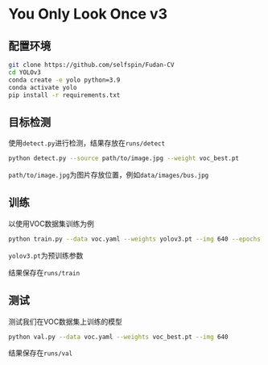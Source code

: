 # You Only Look Once v3

## 配置环境

```bash
git clone https://github.com/selfspin/Fudan-CV
cd YOLOv3
conda create -e yolo python=3.9
conda activate yolo
pip install -r requirements.txt
```

## 目标检测

使用`detect.py`进行检测，结果存放在`runs/detect`

```bash
python detect.py --source path/to/image.jpg --weight voc_best.pt
```

`path/to/image.jpg`为图片存放位置，例如`data/images/bus.jpg`

## 训练

以使用VOC数据集训练为例

```bash
python train.py --data voc.yaml --weights yolov3.pt --img 640 --epochs 100 --batch-size 16
```

`yolov3.pt`为预训练参数

结果保存在`runs/train`

## 测试

测试我们在VOC数据集上训练的模型

```bash
python val.py --data voc.yaml --weights voc_best.pt --img 640
```

结果保存在`runs/val`

